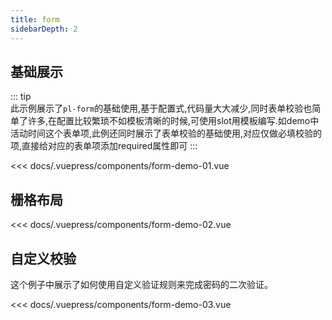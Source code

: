 ```yaml
---
title: form
sidebarDepth: 2
---
```


## 基础展示
::: tip  
此示例展示了`pl-form`的基础使用,基于配置式,代码量大大减少,同时表单校验也简单了许多,在配置比较繁琐不如模板清晰的时候,可使用slot用模板编写.如demo中活动时间这个表单项,此例还同时展示了表单校验的基础使用,对应仅做必填校验的项,直接给对应的表单项添加required属性即可
:::

 
<demo-block>

<form-demo-01 slot="source"></form-demo-01>

<<< docs/.vuepress/components/form-demo-01.vue

</demo-block>


## 栅格布局

<demo-block>

<form-demo-02 slot="source"></form-demo-02>

<<< docs/.vuepress/components/form-demo-02.vue

</demo-block>

## 自定义校验

这个例子中展示了如何使用自定义验证规则来完成密码的二次验证。

<demo-block>

<form-demo-03 slot="source"></form-demo-03>


<<< docs/.vuepress/components/form-demo-03.vue


</demo-block>
